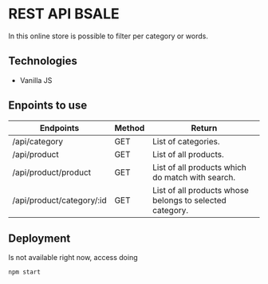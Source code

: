 # REST API BSALE

In this online store is possible to filter per category or words.

## Technologies
- Vanilla JS

 ## Enpoints to use 

Endpoints  | Method | Return 
------------- | ------------|-------------
/api/category  | GET | List of categories.
/api/product | GET | List of all products.
/api/product/product  | GET | List of all products which do match with search.
/api/product/category/:id  | GET | List of all products whose belongs to selected category.

## Deployment 
Is not available right now, access doing 

~~~
npm start
~~~

